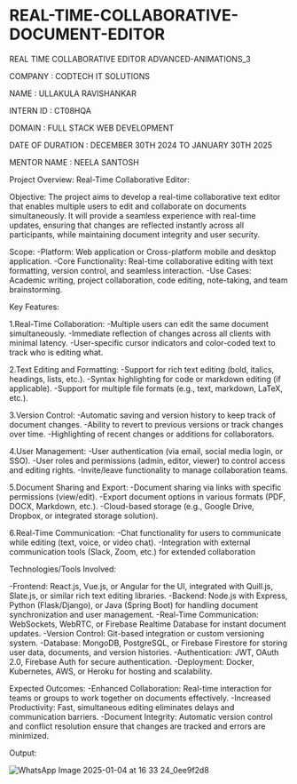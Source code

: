 # REAL-TIME-COLLABORATIVE-DOCUMENT-EDITOR
REAL TIME COLLABORATIVE EDITOR ADVANCED-ANIMATIONS_3

COMPANY : CODTECH IT SOLUTIONS

NAME : ULLAKULA RAVISHANKAR

INTERN ID : CT08HQA

DOMAIN : FULL STACK WEB DEVELOPMENT

DATE OF DURATION : DECEMBER 30TH 2024 TO JANUARY 30TH 2025

MENTOR NAME : NEELA SANTOSH

Project Overview: Real-Time Collaborative Editor:

Objective:
The project aims to develop a real-time collaborative text editor that enables multiple users to edit and collaborate on documents simultaneously. It will provide a seamless experience with real-time updates, ensuring that changes are reflected instantly across all participants, while maintaining document integrity and user security.

Scope:
-Platform: Web application or Cross-platform mobile and desktop application.
-Core Functionality: Real-time collaborative editing with text formatting, version control, and seamless interaction.
-Use Cases: Academic writing, project collaboration, code editing, note-taking, and team brainstorming.

Key Features:

1.Real-Time Collaboration:
-Multiple users can edit the same document simultaneously.
-Immediate reflection of changes across all clients with minimal latency.
-User-specific cursor indicators and color-coded text to track who is editing what.

2.Text Editing and Formatting:
-Support for rich text editing (bold, italics, headings, lists, etc.).
-Syntax highlighting for code or markdown editing (if applicable).
-Support for multiple file formats (e.g., text, markdown, LaTeX, etc.).

3.Version Control:
-Automatic saving and version history to keep track of document changes.
-Ability to revert to previous versions or track changes over time.
-Highlighting of recent changes or additions for collaborators.

4.User Management:
-User authentication (via email, social media login, or SSO).
-User roles and permissions (admin, editor, viewer) to control access and editing rights.
-Invite/leave functionality to manage collaboration teams.

5.Document Sharing and Export:
-Document sharing via links with specific permissions (view/edit).
-Export document options in various formats (PDF, DOCX, Markdown, etc.).
-Cloud-based storage (e.g., Google Drive, Dropbox, or integrated storage solution).

6.Real-Time Communication:
-Chat functionality for users to communicate while editing (text, voice, or video chat).
-Integration with external communication tools (Slack, Zoom, etc.) for extended collaboration

Technologies/Tools Involved:

-Frontend: React.js, Vue.js, or Angular for the UI, integrated with Quill.js, Slate.js, or similar rich text editing libraries.
-Backend: Node.js with Express, Python (Flask/Django), or Java (Spring Boot) for handling document synchronization and user management.
-Real-Time Communication: WebSockets, WebRTC, or Firebase Realtime Database for instant document updates.
-Version Control: Git-based integration or custom versioning system.
-Database: MongoDB, PostgreSQL, or Firebase Firestore for storing user data, documents, and version histories.
-Authentication: JWT, OAuth 2.0, Firebase Auth for secure authentication.
-Deployment: Docker, Kubernetes, AWS, or Heroku for hosting and scalability.

Expected Outcomes:
-Enhanced Collaboration: Real-time interaction for teams or groups to work together on documents effectively.
-Increased Productivity: Fast, simultaneous editing eliminates delays and communication barriers.
-Document Integrity: Automatic version control and conflict resolution ensure that changes are tracked and errors are minimized.


Output:

![WhatsApp Image 2025-01-04 at 16 33 24_0ee9f2d8](https://github.com/user-attachments/assets/92b575a2-7640-4d55-8a76-9cde9e01dc12)
